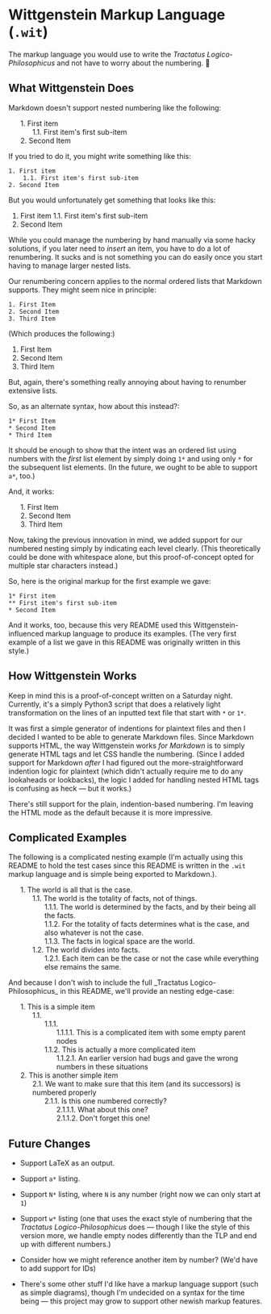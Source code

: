 <style>
ol.wit-nest {
  counter-reset: item
}
li.wit-item {
  display: block
}
li.wit-item:before {
  content: counters(item, ".") ". ";
  counter-increment: item
}
</style>
<style>
ol.wit-nest {
  counter-reset: item
}
li.wit-item {
  display: block
}
li.wit-item:before {
  content: counters(item, ".") ". ";
  counter-increment: item
}
</style>
<style>
ol.wit-nest {
  counter-reset: item
}
li.wit-item {
  display: block
}
li.wit-item:before {
  content: counters(item, ".") ". ";
  counter-increment: item
}
</style>
<style>
ol.wit-nest {
  counter-reset: item
}
li.wit-item {
  display: block
}
li.wit-item:before {
  content: counters(item, ".") ". ";
  counter-increment: item
}
</style>
<style>
ol.wit-nest {
  counter-reset: item
}
li.wit-item {
  display: block
}
li.wit-item:before {
  content: counters(item, ".") ". ";
  counter-increment: item
}
</style>
# Wittgenstein Markup Language (`.wit`)
The markup language you would use to write the _Tractatus Logico-Philosophicus_ and not have to worry about the numbering. 🙂

## What Wittgenstein Does
Markdown doesn't support nested numbering like the following:

<ol class="wit-nest"><li class="wit-item">First item<ol class="wit-nest"><li class="wit-item">First item's first sub-item</li></ol></li><li class="wit-item">Second Item</li>
</ol>
If you tried to do it, you might write something like this:

```
1. First item
    1.1. First item's first sub-item
2. Second Item
```

But you would unfortunately get something that looks like this:
1. First item
    1.1. First item's first sub-item
2. Second Item



While you could manage the numbering by hand manually via some hacky solutions, if you later need to _insert_ an item, you have to do a lot of renumbering. It sucks and is not something you can do easily once you start having to manage larger nested lists.

Our renumbering concern applies to the normal ordered lists that Markdown supports. They might seem nice in principle:
```
1. First Item
2. Second Item
3. Third Item
```

(Which produces the following:)
1. First Item
2. Second Item
3. Third Item

But, again, there's something really annoying about having to renumber extensive lists.


So, as an alternate syntax, how about this instead?:
```
1* First Item
* Second Item
* Third Item
```
It should be enough to show that the intent was an ordered list using numbers with the _first_ list element by simply doing `1*` and using only `*` for the subsequent list elements. (In the future, we ought to be able to support `a*`, too.)

And, it works:

<ol class="wit-nest"><li class="wit-item">First Item</li><li class="wit-item">Second Item</li><li class="wit-item">Third Item</li>
</ol>

Now, taking the previous innovation in mind, we added support for our numbered nesting simply by indicating each level clearly. (This theoretically could be done with whitespace alone, but this proof-of-concept opted for multiple star characters instead.)

So, here is the original markup for the first example we gave:
```
1* First item
** First item's first sub-item
* Second Item
```

And it works, too, because this very README used this Wittgenstein-influenced markup language to produce its examples. (The very first example of a list we gave in this README was originally written in this style.)


## How Wittgenstein Works
Keep in mind this is a proof-of-concept written on a Saturday night. Currently, it's a simply Python3 script that does a relatively light transformation on the lines of an inputted text file that start with `*` or `1*`.

It was first a simple generator of indentions for plaintext files and then I decided I wanted to be able to generate Markdown files. Since Markdown supports HTML, the way Wittgenstein works _for Markdown_ is to simply generate HTML tags and let CSS handle the numbering. (Since I added support for Markdown _after_ I had figured out the more-straightforward indention logic for plaintext (which didn't actually require me to do any lookaheads or lookbacks), the logic I added for handling nested HTML tags is confusing as heck — but it works.)

There's still support for the plain, indention-based numbering. I'm leaving the HTML mode as the default because it is more impressive.


## Complicated Examples
The following is a complicated nesting example (I'm actually using this README to hold the test cases since this README is written in the `.wit` markup language and is simple being exported to Markdown.).

<ol class="wit-nest"><li class="wit-item">The world is all that is the case.<ol class="wit-nest"><li class="wit-item">The world is the totality of facts, not of things.<ol class="wit-nest"><li class="wit-item">The world is determined by the facts, and by their being all the facts.</li><li class="wit-item">For the totality of facts determines what is the case, and also whatever is not the case.</li><li class="wit-item">The facts in logical space are the world.</li></ol></li><li class="wit-item">The world divides into facts.<ol class="wit-nest"><li class="wit-item">Each item can be the case or not the case while everything else remains the same.</li>
</ol></ol></ol>
And because I don't wish to include the full _Tractatus Logico-Philosophicus_ in this README, we'll provide an nesting edge-case:


<ol class="wit-nest"><li class="wit-item">This is a simple item<ol class="wit-nest"><li class="wit-item"><ol class="wit-nest"><li class="wit-item"><ol class="wit-nest"><li class="wit-item">This is a complicated item with some empty parent nodes</li></ol></li><li class="wit-item">This is actually a more complicated item<ol class="wit-nest"><li class="wit-item">An earlier version had bugs and gave the wrong numbers in these situations</li></ol></li></ol></li></ol></li><li class="wit-item">This is another simple item<ol class="wit-nest"><li class="wit-item">We want to make sure that this item (and its successors) is numbered properly<ol class="wit-nest"><li class="wit-item">Is this one numbered correctly?<ol class="wit-nest"><li class="wit-item">What about this one?</li><li class="wit-item">Don't forget this one!</li>
</ol></ol></ol></ol>

## Future Changes
* Support LaTeX as an output.

* Support `a*` listing.

* Support `N*` listing, where `N` is any number (right now we can only start at `1`)

* Support `w*` listing (one that uses the exact style of numbering that the _Tractatus Logico-Philosophicus_ does — though I like the style of this version more, we handle empty nodes differently than the TLP and end up with different numbers.)

* Consider how we might reference another item by number? (We'd have to add support for IDs)

* There's some other stuff I'd like have a markup language support (such as simple diagrams), though I'm undecided on a syntax for the time being — this project may grow to support other newish markup features.


